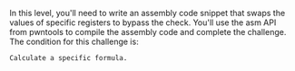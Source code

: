 In this level, you'll need to write an assembly code snippet that swaps the values of specific registers to bypass the check. You'll use the asm API from pwntools to compile the assembly code and complete the challenge. The condition for this challenge is:

```
Calculate a specific formula.
```